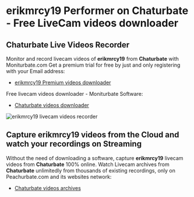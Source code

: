 # erikmrcy19 Performer on Chaturbate - Free LiveCam videos downloader

## Chaturbate Live Videos Recorder

Monitor and record livecam videos of **erikmrcy19** from **Chaturbate** with Moniturbate.com
Get a premium trial for free by just and only registering with your Email address:
* [erikmrcy19 Premium videos downloader](https://moniturbate.com/request-demo-licence-key.html)

Free livecam videos downloader - Moniturbate Software:
* [Chaturbate videos downloader](https://moniturbate.com/moniturbate-download-software.html)

![erikmrcy19 livecam videos recorder](https://peachurnet.com/templates/moniturbate-software.png)


## Capture erikmrcy19 videos from the Cloud and watch your recordings on Streaming

Without the need of downloading a software, capture **erikmrcy19** livecam videos from **Chaturbate** 100% online.
Watch Livecam archives from **Chaturbate** unlimitedly from thousands of existing recordings, only on Peachurbate.com and its websites network:
* [Chaturbate videos archives](https://peachurnet.com/)